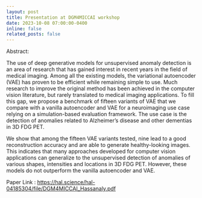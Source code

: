 ```yaml
---
layout: post
title: Presentation at DGM4MICCAI workshop
date: 2023-10-08 07:00:00-0400
inline: false
related_posts: false
---
```


Abstract:

The use of deep generative models for unsupervised anomaly
detection is an area of research that has gained interest in recent years in
the field of medical imaging. Among all the existing models, the variational
autoencoder (VAE) has proven to be efficient while remaining simple to
use. Much research to improve the original method has been achieved in
the computer vision literature, but rarely translated to medical imaging
applications. To fill this gap, we propose a benchmark of fifteen variants
of VAE that we compare with a vanilla autoencoder and VAE for a
neuroimaging use case relying on a simulation-based evaluation framework.
The use case is the detection of anomalies related to Alzheimer’s disease
and other dementias in 3D FDG PET.

We show that among the fifteen VAE variants tested, nine lead to a good
reconstruction accuracy and are able to generate healthy-looking images.
This indicates that many approaches developed for computer vision
applications can generalize to the unsupervised detection of anomalies
of various shapes, intensities and locations in 3D FDG PET. However,
these models do not outperform the vanilla autoencoder and VAE.

Paper Link : https://hal.science/hal-04185304/file/DGM4MICCAI_Hassanaly.pdf